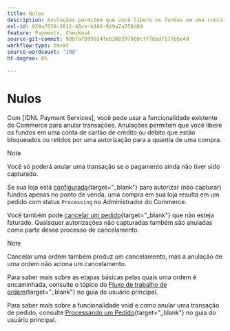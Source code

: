 ```yaml
---
title: Nulos
description: Anulações permitem que você libere os fundos em uma conta de cartão de crédito ou débito que estão bloqueados ou retidos por uma autorização para a quantia de uma compra.
exl-id: 029a7038-2812-46ce-b188-929a7a758d89
feature: Payments, Checkout
source-git-commit: 90bfa7099924feb308397960cff76bdf177bbe49
workflow-type: tm+mt
source-wordcount: '199'
ht-degree: 0%

---
```


# Nulos

Com [!DNL Payment Services], você pode usar a funcionalidade existente do Commerce para anular transações. Anulações permitem que você libere os fundos em uma conta de cartão de crédito ou débito que estão bloqueados ou retidos por uma autorização para a quantia de uma compra.

>[!NOTE]
>
>Você só poderá anular uma transação se o pagamento ainda não tiver sido capturado.

Se sua loja está [configurada](https://docs.magento.com/user-guide/configuration/sales/payment-methods.html#payment-actions){target="_blank"} para autorizar (não capturar) fundos apenas no ponto de venda, uma compra em sua loja resulta em um pedido com status `Processing` no Administrador do Commerce.

Você também pode [cancelar um pedido](https://docs.magento.com/user-guide/sales/order-update.html#cancel-a-pending-order){target="_blank"} que não esteja faturado. Quaisquer autorizações não capturadas também são anuladas como parte desse processo de cancelamento.

>[!NOTE]
>
>Cancelar uma ordem também produz um cancelamento, mas a anulação de uma ordem não aciona um cancelamento.

Para saber mais sobre as etapas básicas pelas quais uma ordem é encaminhada, consulte o tópico do [Fluxo de trabalho de ordem](https://docs.magento.com/user-guide/sales/order-workflow.html){target="_blank"} no guia do usuário principal.

Para saber mais sobre a funcionalidade void e como anular uma transação de pedido, consulte [Processando um Pedido](https://docs.magento.com/user-guide/sales/order-processing.html){target="_blank"} no guia do usuário principal.
